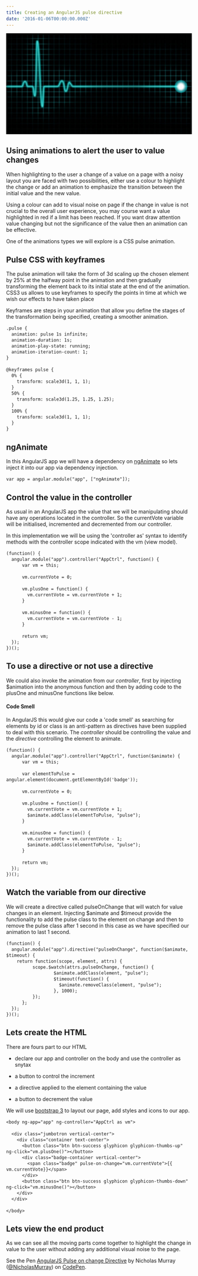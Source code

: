 ```yaml
---
title: Creating an AngularJS pulse directive
date: '2016-01-06T00:00:00.000Z'
---
```


![alt text ](../../assets/images/pulse.jpg "Creating an AngularJS pulse directive")


## Using animations to alert the user to value changes

When highlighting to the user a change of a value on a page with a noisy layout you are faced with two possibilities, 
either use a colour to highlight the change or add an animation to emphasize the transition 
between the initial value and the new value.

Using a colour can add to visual noise on page if the change in value is not crucial to the overall user experience, you may 
course want a value highlighted in red if a limit has been reached. If you want draw attention value changing but not the 
significance of the value then an animation can be effective.

One of the animations types we will explore is a CSS pulse animation.


## Pulse CSS with keyframes

The pulse animation will take the form of 3d scaling up the chosen element by 25% at the halfway point in the animation and 
then gradually transforming the element back to its initial state at the end of the animation. CSS3 us allows to use keyframes 
to specify the points in time at which we wish our effects to have taken place

Keyframes are steps in your animation that allow you define the stages of the transformation being specified, 
creating a smoother animation.

```
.pulse {
  animation: pulse 1s infinite;
  animation-duration: 1s;
  animation-play-state: running;
  animation-iteration-count: 1;
}

@keyframes pulse {
  0% {
    transform: scale3d(1, 1, 1);
  }
  50% {
    transform: scale3d(1.25, 1.25, 1.25);
  }
  100% {
    transform: scale3d(1, 1, 1);
  }
}
```


## ngAnimate

In this AngularJS app we will have a dependency on <a href="https://docs.angularjs.org/api/ngAnimate" target="_blank">ngAnimate</a> 
so lets inject it into our app via dependency injection.

```
var app = angular.module("app", ["ngAnimate"]);
```



## Control the value in the controller

As usual in an AngularJS app the value that we will be manipulating should have any operations located in the controller. So the 
currentVote variable will be initialised, incremented and decremented from our controller. 

In this implementation we will be using the 'controller as' syntax to identify methods with the controller scope indicated 
with the vm (view model).


```
(function() {
  angular.module("app").controller("AppCtrl", function() {
      var vm = this;

      vm.currentVote = 0;

      vm.plusOne = function() {
        vm.currentVote = vm.currentVote + 1;
      }

      vm.minusOne = function() {
        vm.currentVote = vm.currentVote - 1;
      } 
      
      return vm;
  });
})();
```


## To use a directive or not use a directive

We could also invoke the animation from our *controller*, first by injecting $animation into the anonymous function and then 
by adding code to the plusOne and minusOne functions like below.

#### Code Smell

In AngularJS this would give our code a 'code smell' as searching for elements by id or class is an anti-pattern as 
directives have been supplied to deal with this scenario. The *controller* should be controlling the value and the *directive* 
controlling the element to animate.

```
(function() {
  angular.module("app").controller("AppCtrl", function($animate) {
      var vm = this;
    
      var elementToPulse = angular.element(document.getElementById('badge'));

      vm.currentVote = 0;

      vm.plusOne = function() {
        vm.currentVote = vm.currentVote + 1;
        $animate.addClass(elementToPulse, "pulse");
      }

      vm.minusOne = function() {
        vm.currentVote = vm.currentVote - 1;
        $animate.addClass(elementToPulse, "pulse");
      } 
      
      return vm;
  });
})();

```



## Watch the variable from our directive

We will create a directive called pulseOnChange that will watch for value changes in an element. Injecting $animate and 
$timeout provide the functionality to add the pulse class to the element on change and then to remove the pulse class after 
1 second in this case as we have specified our animation to last 1 second.

```
(function() {
  angular.module("app").directive("pulseOnChange", function($animate, $timeout) {
    return function(scope, element, attrs) {
          scope.$watch(attrs.pulseOnChange, function() {
                  $animate.addClass(element, "pulse");
                  $timeout(function() {
                    $animate.removeClass(element, "pulse");
                  }, 1000);
          });
      };
  });
})();
```



## Lets create the HTML

There are fours part to our HTML

* declare our app and controller on the body and use the controller as snytax

* a button to control the increment

* a directive applied to the element containing the value

* a button to decrement the value


We will use <a href="http://getbootstrap.com/" target="_blank">bootstrap 3</a> to layout our page, add 
styles and icons to our app.


```
<body ng-app="app" ng-controller="AppCtrl as vm">
  
  <div class="jumbotron vertical-center">
    <div class="container text-center">
      <button class="btn btn-success glyphicon glyphicon-thumbs-up" ng-click="vm.plusOne()"></button>
      <div class="badge-container vertical-center">
        <span class="badge" pulse-on-change="vm.currentVote">{{ vm.currentVote}}</span>
      </div>
      <button class="btn btn-success glyphicon glyphicon-thumbs-down" ng-click="vm.minusOne()"></button>
    </div>
  </div>
  
</body>
```


## Lets view the end product

As we can see all the moving parts come together to highlight the change in value to the user without adding any additional 
visual noise to the page.

<p data-height="268" data-theme-id="0" data-slug-hash="OMWBWj" data-default-tab="result" data-user="NicholasMurray" class='codepen'>See the Pen <a href='http://codepen.io/NicholasMurray/pen/OMWBWj/'>AngularJS Pulse on change Directive</a> by Nicholas Murray (<a href='http://codepen.io/NicholasMurray'>@NicholasMurray</a>) on <a href='http://codepen.io'>CodePen</a>.</p>
<script async src="//assets.codepen.io/assets/embed/ei.js"></script>


 



